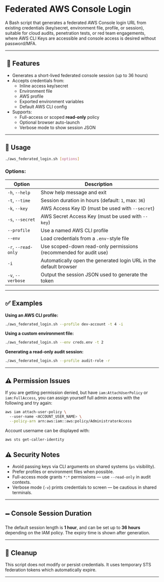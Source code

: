 # Federated AWS Console Login

A Bash script that generates a federated AWS Console login URL from existing credentials (key/secret, environment file, profile, or session), suitable for cloud audits, penetration tests, or red team engagements, where AWS CLI Keys are accessible and console access is desired without password/MFA.

---

##  🔧 Features

- Generates a short-lived federated console session (up to 36 hours)
- Accepts credentials from:
  - Inline access key/secret
  - Environment file
  - AWS profile
  - Exported environment variables
  - Default AWS CLI config
- Supports:
  - Full-access or scoped **read-only** policy
  - Optional browser auto-launch
  - Verbose mode to show session JSON

---

## 🧪 Usage

```bash
./aws_federated_login.sh [options]
```

### Options:

| Option              | Description                                                       |
| ------------------- | ----------------------------------------------------------------- |
| `-h`, `--help`      | Show help message and exit                                        |
| `-t`, `--time`      | Session duration in hours (default: `1`, max: `36`)               |
| `-k`, `--key`       | AWS Access Key ID (must be used with `--secret`)                  |
| `-s`, `--secret`    | AWS Secret Access Key (must be used with `--key`)                 |
| `--profile`         | Use a named AWS CLI profile                                       |
| `--env`             | Load credentials from a `.env`-style file                         |
| `-r`, `--read-only` | Use scoped-down read-only permissions (recommended for audit use) |
| `-i`                | Automatically open the generated login URL in the default browser |
| `-v`, `--verbose`   | Output the session JSON used to generate the token                |

---

## ✅ Examples

**Using an AWS CLI profile:**

```bash
./aws_federated_login.sh --profile dev-account -t 4 -i
```

**Using a custom environment file:**

```bash
./aws_federated_login.sh --env creds.env -t 2
```

**Generating a read-only audit session:**

```bash
./aws_federated_login.sh --profile audit-role -r
```

---

## ⚠️ Permission Issues

If you are getting permission denied, but have `iam:AttachUserPolicy` or `iam:FullAccess`, you can assign yourself full admin aceess with the following and try again:

```bash
aws iam attach-user-policy \       
  --user-name <ACCOUNT_USER_NAME> \
  --policy-arn arn:aws:iam::aws:policy/AdministratorAccess
```

Account username can be displayed with:

```bash
aws sts get-caller-identity
```

## ⚠️ Security Notes

- Avoid passing keys via CLI arguments on shared systems (`ps` visibility).
- Prefer profiles or environment files when possible.
- Full-access mode grants `*:*` permissions — use `--read-only` in audit contexts.
- Verbose mode (`-v`) prints credentials to screen — be cautious in shared terminals.

---

## 🗕️ Console Session Duration

The default session length is **1 hour**, and can be set up to **36 hours** depending on the IAM policy. The expiry time is shown after generation.

---

## 🧼 Cleanup

This script does not modify or persist credentials. It uses temporary STS federation tokens which automatically expire.

---
